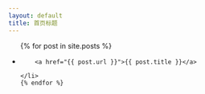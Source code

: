 ```yaml
---
layout: default
title: 首页标题
---
```

<ul class="posts1">
	{% for post in site.posts %}
	<li>

		<a href="{{ post.url }}">{{ post.title }}</a>

	</li>
	{% endfor %}
</ul>